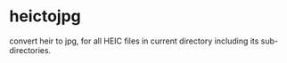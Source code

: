 # heictojpg
convert heir to jpg, for all HEIC files in current directory including its sub-directories. 
